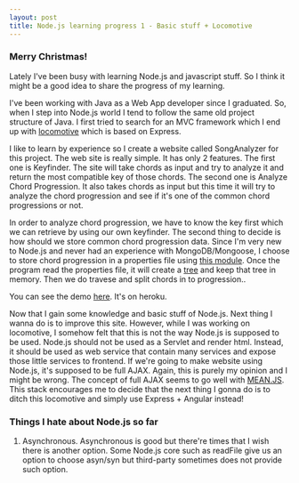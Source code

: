 ```yaml
---
layout: post
title: Node.js learning progress 1 - Basic stuff + Locomotive
---
```


### Merry Christmas!  
Lately I've been busy with learning Node.js and javascript stuff. So I think it might be a good idea to share the progress of my learning.  

I've been working with Java as a Web App developer since I graduated. So, when I step into Node.js world I tend to follow the same old project structure of Java. I first tried to search for an MVC framework which I end up with [locomotive](http://locomotivejs.org/) which is based on Express.  

I like to learn by experience so I create a website called SongAnalyzer for this project. The web site is really simple. It has only 2 features. The first one is Keyfinder. The site will take chords as input and try to analyze it and return the most compatible key of those chords. The second one is Analyze Chord Progression. It also takes chords as input but this time it will try to analyze the chord progression and see if it's one of the common chord progressions or not.  

In order to analyze chord progression, we have to know the key first which we can retrieve by using our own keyfinder. The second thing to decide is how should we store common chord progression data. Since I'm very new to Node.js and never had an experience with MongoDB/Mongoose, I choose to store chord progression in a properties file using [this module](https://github.com/gagle/node-properties).
Once the program read the properties file, it will create a [tree](https://github.com/joaonuno/tree-model-js) and keep that tree in memory. Then we do travese and split chords in to progression..

You can see the demo [here](http://songanalyzer.herokuapp.com). It's on heroku.

Now that I gain some knowledge and basic stuff of Node.js. Next thing I wanna do is to improve this site. However, while I was working on locomotive, I somehow felt that this is not the way Node.js is supposed to be used. Node.js should not be used as a Servlet and render html. Instead, it should be used as web service that contain many services and expose those little services to frontend. If we're going to make website using Node.js, it's supposed to be full AJAX. Again, this is purely my opinion and I might be wrong. The concept of full AJAX seems to go well with [MEAN.JS](http://meanjs.org/). This stack encourages me to decide that the next thing I gonna do is to ditch this locomotive and simply use Express + Angular instead!

### Things I hate about Node.js so far
1. Asynchronous.
Asynchronous is good but there're times that I wish there is another option. Some Node.js core such as readFile give us an option to choose asyn/syn but third-party sometimes does not provide such option.
